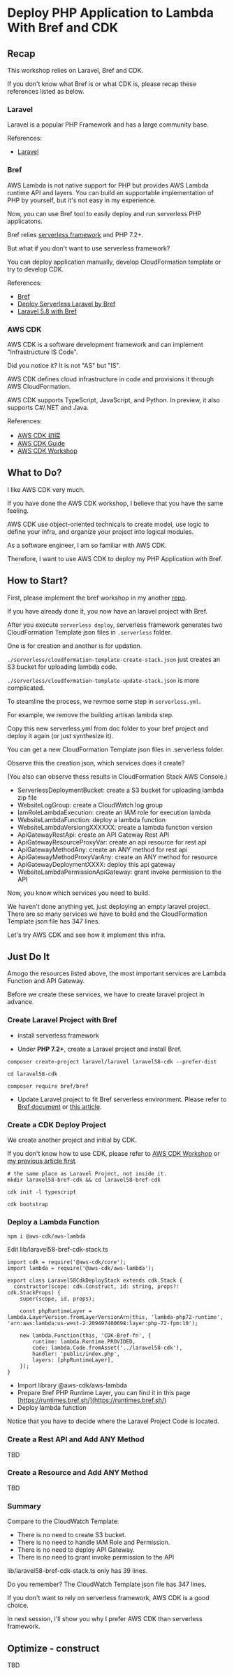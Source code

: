 # Deploy PHP Application to Lambda With Bref and CDK


## Recap

This workshop relies on Laravel, Bref and CDK.

If you don't know what Bref is or what CDK is, please recap these references listed as below.


### Laravel

Laravel is a popular PHP Framework and has a large community base.

References:
- [Laravel](https://laravel.com/)

### Bref

AWS Lambda is not native support for PHP but provides AWS Lambda runtime API and layers. You can build an supportable implementation of PHP by yourself, but it's not easy in my experience.

Now, you can use Bref tool to easily deploy and run serverless PHP applicatons.

Bref relies [serverless framework](https://serverless.com/) and PHP 7.2+.

But what if you don't want to use serverless framework?

You can deploy application manually, develop CloudFormation template or try to develop CDK.

References:
- [Bref](https://bref.sh/)
- [Deploy Serverless Laravel by Bref](https://medium.com/@azole/deploy-serverless-laravel-by-bref-6f28b1e0d53a)
- [Laravel 5.8 with Bref](https://github.com/azole/laravel58-bref)

### AWS CDK

AWS CDK is a software development framework and can implement "Infrastructure IS Code".

Did you notice it? It is not "AS" but "IS".

AWS CDK defines cloud infrastructure in code and provisions it through AWS CloudFormation.

AWS CDK supports TypeScript, JavaScript, and Python. In preview, it also supports C#/.NET and Java.

References:
- [AWS CDK 初探](https://medium.com/@azole/aws-cdk-%E5%88%9D%E6%8E%A2-5b481d3970bd)
- [AWS CDK Guide](https://docs.aws.amazon.com/en_us/cdk/latest/guide/home.html)
- [AWS CDK Workshop](https://cdkworkshop.com/)

## What to Do?

I like AWS CDK very much.

If you have done the AWS CDK workshop, I believe that you have the same feeling.

AWS CDK use object-oriented technicals to create model, use logic to define your infra, and organize your project into logical modules.

As a software engineer, I am so familiar with AWS CDK.

Therefore, I want to use AWS CDK to deploy my PHP Application with Bref.


## How to Start?

First, please implement the bref workshop in my another [repo](https://github.com/azole/laravel58-bref).

If you have already done it, you now have an laravel project with Bref.

After you execute `serverless deploy`, serverless framework generates two CloudFormation Template json files in `.serverless` folder.

One is for creation and another is for updation.

`./serverless/cloudformation-template-create-stack.json` just creates an S3 bucket for uploading lambda code.

`./serverless/cloudformation-template-update-stack.json` is more complicated.

To steamline the process, we revmoe some step in `serverless.yml`.

For example, we remove the building artisan lambda step.

Copy this new serverless.yml from doc folder to your bref project and deploy it again (or just synthesize it).

You can get a new CloudFormation Template json files in .serverless folder.

Observe this the creation json, which services does it create?

(You also can observe thess results in CloudFormation Stack AWS Console.)

- ServerlessDeploymentBucket: create a S3 bucket for uploading lambda zip file
- WebsiteLogGroup: create a CloudWatch log group
- IamRoleLambdaExecution: create an IAM role for execution lambda
- WebsiteLambdaFunction: deploy a lambda function
- WebsiteLambdaVersiongXXXXXX: create a lambda function version
- ApiGatewayRestApi: create an API Gateway Rest API
- ApiGatewayResourceProxyVar: create an api resource for rest api
- ApiGatewayMethodAny: create an ANY method for rest api
- ApiGatewayMethodProxyVarAny: create an ANY method for resource 
- ApiGatewayDeploymentXXXX: deploy this api gateway
- WebsiteLambdaPermissionApiGateway: grant invoke permission to the API

Now, you know which services you need to build.

We haven't done anything yet, just deploying an empty laravel project. There are so many services we have to build and the CloudFormation Template json file has 347 lines.

Let's try AWS CDK and see how it implement this infra.


## Just Do It

Amogo the resources listed above, the most important services are Lambda Function and API Gateway.

Before we create these services, we have to create laravel project in advance.

### Create Laravel Project with Bref

- install serverless framework

- Under **PHP 7.2+**, create a Laravel project and install Bref.

```
composer create-project laravel/laravel laravel58-cdk --prefer-dist

cd laravel58-cdk

composer require bref/bref

```

- Update Laravel project to fit Bref serverless environment. Please refer to [Bref document](https://bref.sh/docs/frameworks/laravel.html) or [this article](https://medium.com/@azole/deploy-serverless-laravel-by-bref-6f28b1e0d53a).


### Create a CDK Deploy Project

We create another project and initial by CDK.

If you don't know how to use CDK, please refer to [AWS CDK Workshop](https://cdkworkshop.com/) or [my previous article first](https://medium.com/@azole/aws-cdk-%E5%88%9D%E6%8E%A2-5b481d3970bd).

```
# the same place as Laravel Project, not inside it.
mkdir laravel58-bref-cdk && cd laravel58-bref-cdk

cdk init -l typescript

cdk bootstrap
```

### Deploy a Lambda Function

```
npm i @aws-cdk/aws-lambda
```

Edit lib/laravel58-bref-cdk-stack.ts

```
import cdk = require('@aws-cdk/core');
import lambda = require('@aws-cdk/aws-lambda');

export class Laravel58CdkDeployStack extends cdk.Stack {
  constructor(scope: cdk.Construct, id: string, props?: cdk.StackProps) {
    super(scope, id, props);

    const phpRuntimeLayer = lambda.LayerVersion.fromLayerVersionArn(this, 'lambda-php72-runtime', 'arn:aws:lambda:us-west-2:209497400698:layer:php-72-fpm:10');

    new lambda.Function(this, 'CDK-Bref-fn', {
        runtime: lambda.Runtime.PROVIDED,
        code: lambda.Code.fromAsset('../laravel58-cdk'),
        handler: 'public/index.php',
        layers: [phpRuntimeLayer],
    });
}

```

- Import library @aws-cdk/aws-lambda
- Prepare Bref PHP Runtime Layer, you can find it in this page [https://runtimes.bref.sh/](https://runtimes.bref.sh/)
- Deploy lambda function

Notice that you have to decide where the Laravel Project Code is located.

### Create a Rest API and Add ANY Method

TBD

### Create a Resource and Add ANY Method

TBD

### Summary


Compare to the CloudWatch Template:

- There is no need to create S3 bucket.
- There is no need to handle IAM Role and Permission.
- There is no need to deploy API Gateway.
- There is no need to grant invoke permission to the API

lib/laravel58-bref-cdk-stack.ts only has 39 lines. 

Do you remember? The CloudWatch Template json file has 347 lines.

If you don't want to rely on serverless framework, AWS CDK is a good choice.

In next session, I'll show you why I prefer AWS CDK than serverless framework.


## Optimize - construct

TBD

